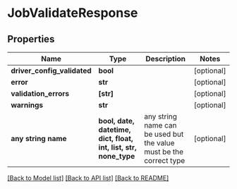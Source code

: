 # JobValidateResponse


## Properties
Name | Type | Description | Notes
------------ | ------------- | ------------- | -------------
**driver_config_validated** | **bool** |  | [optional] 
**error** | **str** |  | [optional] 
**validation_errors** | **[str]** |  | [optional] 
**warnings** | **str** |  | [optional] 
**any string name** | **bool, date, datetime, dict, float, int, list, str, none_type** | any string name can be used but the value must be the correct type | [optional]

[[Back to Model list]](../README.md#documentation-for-models) [[Back to API list]](../README.md#documentation-for-api-endpoints) [[Back to README]](../README.md)


